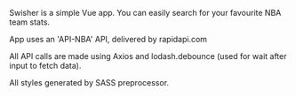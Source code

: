 Swisher is a simple Vue app.
You can easily search for your favourite NBA team stats.

App uses an 'API-NBA' API, delivered by rapidapi.com

All API calls are made using Axios and lodash.debounce (used for wait after input to fetch data).

All styles generated by SASS preprocessor.
